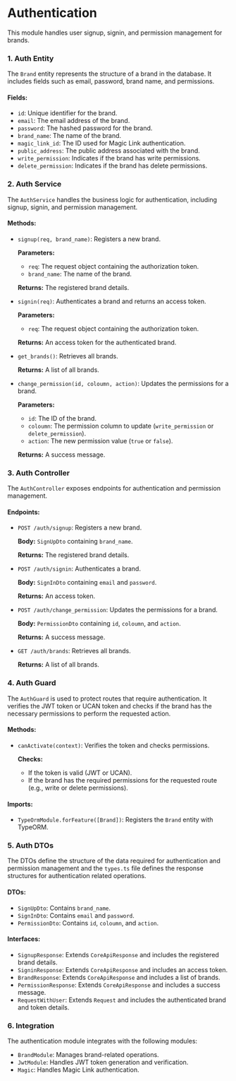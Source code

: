 # Authentication

This module handles user signup, signin, and permission management for brands.

### 1. Auth Entity

The `Brand` entity represents the structure of a brand in the database. It includes fields such as email, password, brand name, and permissions.

#### Fields:

- `id`: Unique identifier for the brand.
- `email`: The email address of the brand.
- `password`: The hashed password for the brand.
- `brand_name`: The name of the brand.
- `magic_link_id`: The ID used for Magic Link authentication.
- `public_address`: The public address associated with the brand.
- `write_permission`: Indicates if the brand has write permissions.
- `delete_permission`: Indicates if the brand has delete permissions.

### 2. Auth Service

The `AuthService` handles the business logic for authentication, including signup, signin, and permission management.

#### Methods:

- `signup(req, brand_name)`: Registers a new brand.
  
  **Parameters:**
  
  - `req`: The request object containing the authorization token.
  - `brand_name`: The name of the brand.
  
  **Returns:** The registered brand details.

- `signin(req)`: Authenticates a brand and returns an access token.
  
  **Parameters:**
  
  - `req`: The request object containing the authorization token.
  
  **Returns:** An access token for the authenticated brand.

- `get_brands()`: Retrieves all brands.
  
  **Returns:** A list of all brands.

- `change_permission(id, coloumn, action)`: Updates the permissions for a brand.
  
  **Parameters:**
  
  - `id`: The ID of the brand.
  - `coloumn`: The permission column to update (`write_permission` or `delete_permission`).
  - `action`: The new permission value (`true` or `false`).
  
  **Returns:** A success message.

### 3. Auth Controller

The `AuthController` exposes endpoints for authentication and permission management.

#### Endpoints:

- `POST /auth/signup`: Registers a new brand.
  
  **Body:** `SignUpDto` containing `brand_name`.
  
  **Returns:** The registered brand details.

- `POST /auth/signin`: Authenticates a brand.
  
  **Body:** `SignInDto` containing `email` and `password`.
  
  **Returns:** An access token.

- `POST /auth/change_permission`: Updates the permissions for a brand.
  
  **Body:** `PermissionDto` containing `id`, `coloumn`, and `action`.
  
  **Returns:** A success message.

- `GET /auth/brands`: Retrieves all brands.
  
  **Returns:** A list of all brands.

### 4. Auth Guard

The `AuthGuard` is used to protect routes that require authentication. It verifies the JWT token or UCAN token and checks if the brand has the necessary permissions to perform the requested action.

#### Methods:

- `canActivate(context)`: Verifies the token and checks permissions.
  
  **Checks:**
  
  - If the token is valid (JWT or UCAN).
  - If the brand has the required permissions for the requested route (e.g., write or delete permissions).


#### Imports:

- `TypeOrmModule.forFeature([Brand])`: Registers the `Brand` entity with TypeORM.

### 5. Auth DTOs

The DTOs define the structure of the data required for authentication and permission management and the `types.ts` file defines the response structures for authentication related operations.

#### DTOs:

- `SignUpDto`: Contains `brand_name`.
- `SignInDto`: Contains `email` and `password`.
- `PermissionDto`: Contains `id`, `coloumn`, and `action`.

#### Interfaces:

- `SignupResponse`: Extends `CoreApiResponse` and includes the registered brand details.
- `SigninResponse`: Extends `CoreApiResponse` and includes an access token.
- `BrandResponse`: Extends `CoreApiResponse` and includes a list of brands.
- `PermissionResponse`: Extends `CoreApiResponse` and includes a success message.
- `RequestWithUser`: Extends `Request` and includes the authenticated brand and token details.

### 6. Integration

The authentication module integrates with the following modules:

- `BrandModule`: Manages brand-related operations.
- `JwtModule`: Handles JWT token generation and verification.
- `Magic`: Handles Magic Link authentication.